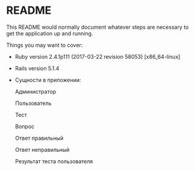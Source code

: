 # README

This README would normally document whatever steps are necessary to get the
application up and running.

Things you may want to cover:

* Ruby version 2.4.1p111 (2017-03-22 revision 58053) [x86_64-linux]

* Rails version 5.1.4

* Сущности в приложении:
  
    Администратор
  
    Пользователь
   
    Тест   
    
    Вопрос
    
    Ответ правильный
    
    Ответ неправильный
           
    Результат теста пользователя
    